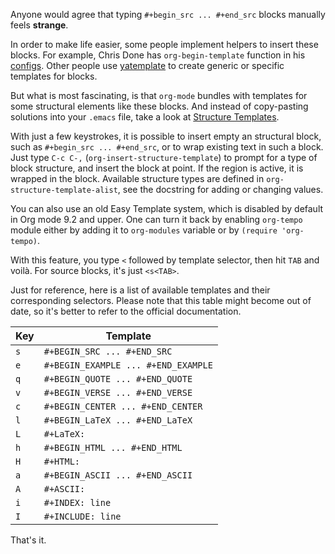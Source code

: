 Anyone would agree that typing `#+begin_src ... #+end_src` blocks manually feels **strange**.

In order to make life easier, some people implement helpers to insert these blocks. For example, Chris Done has `org-begin-template` function in his [configs](https://github.com/chrisdone/chrisdone-emacs/blob/master/config/org.el#L30). Other people use [yatemplate](https://github.com/mineo/yatemplate) to create generic or specific templates for blocks.

But what is most fascinating, is that `org-mode` bundles with templates for some structural elements like these blocks. And instead of copy-pasting solutions into your `.emacs` file, take a look at [Structure Templates](https://orgmode.org/org.html#Structure-Templates).

<!--more-->

With just a few keystrokes, it is possible to insert empty an structural block, such as `#+begin_src ... #+end_src`, or to wrap existing text in such a block. Just type `C-c C-,` (`org-insert-structure-template`) to prompt for a type of block structure, and insert the block at point. If the region is active, it is wrapped in the block. Available structure types are defined in `org-structure-template-alist`, see the docstring for adding or changing values.

You can also use an old Easy Template system, which is disabled by default in Org mode 9.2 and upper. One can turn it back by enabling `org-tempo` module either by adding it to `org-modules` variable or by `(require 'org-tempo)`.

With this feature, you type `<` followed by template selector, then hit `TAB` and voilà. For source blocks, it's just `<s<TAB>`.

Just for reference, here is a list of available templates and their corresponding selectors. Please note that this table might become out of date, so it's better to refer to the official documentation.

| Key | Template                            |
|-----|-------------------------------------|
| `s` | `#+BEGIN_SRC ... #+END_SRC`         |
| `e` | `#+BEGIN_EXAMPLE ... #+END_EXAMPLE` |
| `q` | `#+BEGIN_QUOTE ... #+END_QUOTE`     |
| `v` | `#+BEGIN_VERSE ... #+END_VERSE`     |
| `c` | `#+BEGIN_CENTER ... #+END_CENTER`   |
| `l` | `#+BEGIN_LaTeX ... #+END_LaTeX`     |
| `L` | `#+LaTeX:`                          |
| `h` | `#+BEGIN_HTML ... #+END_HTML`       |
| `H` | `#+HTML:`                           |
| `a` | `#+BEGIN_ASCII ... #+END_ASCII`     |
| `A` | `#+ASCII:`                          |
| `i` | `#+INDEX: line`                     |
| `I` | `#+INCLUDE: line`                   |

That's it.
